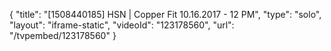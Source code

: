 {
    "title": "[1508440185] HSN | Copper Fit 10.16.2017 - 12 PM",
    "type": "solo",
    "layout": "iframe-static",
    "videoId": "123178560",
    "url": "\/tvpembed\/123178560"
}
